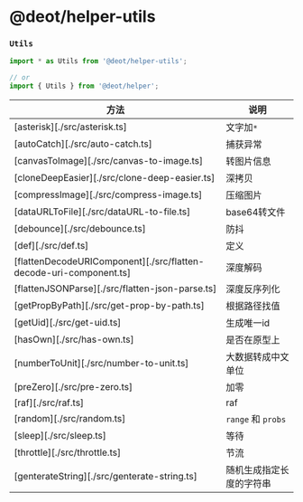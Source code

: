 # @deot/helper-utils

### `Utils`
```js
import * as Utils from '@deot/helper-utils';

// or
import { Utils } from '@deot/helper';

```

| 方法                                                                 | 说明                |
| ------------------------------------------------------------------ | ----------------- |
| [asterisk][./src/asterisk.ts]                                      | 文字加`*`            |
| [autoCatch][./src/auto-catch.ts]                                   | 捕获异常              |
| [canvasToImage][./src/canvas-to-image.ts]                          | 转图片信息             |
| [cloneDeepEasier][./src/clone-deep-easier.ts]                      | 深拷贝               |
| [compressImage][./src/compress-image.ts]                           | 压缩图片              |
| [dataURLToFile][./src/dataURL-to-file.ts]                          | base64转文件         |
| [debounce][./src/debounce.ts]                                      | 防抖                |
| [def][./src/def.ts]                                                | 定义                |
| [flattenDecodeURIComponent][./src/flatten-decode-uri-component.ts] | 深度解码              |
| [flattenJSONParse][./src/flatten-json-parse.ts]                    | 深度反序列化            |
| [getPropByPath][./src/get-prop-by-path.ts]                         | 根据路径找值            |
| [getUid][./src/get-uid.ts]                                         | 生成唯一id            |
| [hasOwn][./src/has-own.ts]                                         | 是否在原型上            |
| [numberToUnit][./src/number-to-unit.ts]                            | 大数据转成中文单位         |
| [preZero][./src/pre-zero.ts]                                       | 加零                |
| [raf][./src/raf.ts]                                                | raf               |
| [random][./src/random.ts]                                          | `range` 和 `probs` |
| [sleep][./src/sleep.ts]                                            | 等待                |
| [throttle][./src/throttle.ts]                                      | 节流                |
| [genterateString][./src/genterate-string.ts]                       | 随机生成指定长度的字符串      |
